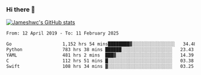 ### Hi there 👋

[![Jameshwc's GitHub stats](https://github-readme-stats.vercel.app/api?username=jameshwc)](https://github.com/anuraghazra/github-readme-stats)

<!--START_SECTION:waka-->

```txt
From: 12 April 2019 - To: 11 February 2025

Go                   1,152 hrs 54 mins████████▓░░░░░░░░░░░░░░░░   34.48 %
Python               783 hrs 38 mins ██████░░░░░░░░░░░░░░░░░░░   23.43 %
YAML                 481 hrs 2 mins  ███▓░░░░░░░░░░░░░░░░░░░░░   14.39 %
C                    112 hrs 51 mins █░░░░░░░░░░░░░░░░░░░░░░░░   03.38 %
Swift                108 hrs 34 mins ▓░░░░░░░░░░░░░░░░░░░░░░░░   03.25 %
```

<!--END_SECTION:waka-->